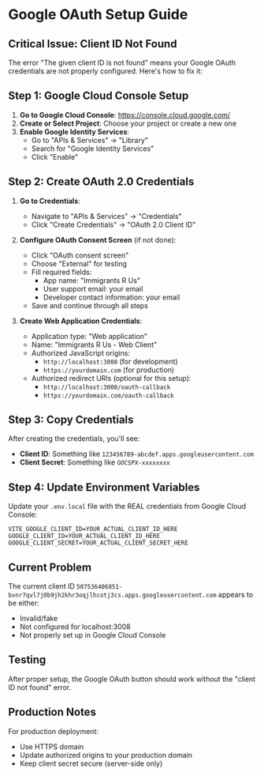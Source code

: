 # Google OAuth Setup Guide

## Critical Issue: Client ID Not Found

The error "The given client ID is not found" means your Google OAuth credentials are not properly configured. Here's how to fix it:

## Step 1: Google Cloud Console Setup

1. **Go to Google Cloud Console**: https://console.cloud.google.com/
2. **Create or Select Project**: Choose your project or create a new one
3. **Enable Google Identity Services**:
   - Go to "APIs & Services" → "Library"
   - Search for "Google Identity Services"
   - Click "Enable"

## Step 2: Create OAuth 2.0 Credentials

1. **Go to Credentials**:
   - Navigate to "APIs & Services" → "Credentials"
   - Click "Create Credentials" → "OAuth 2.0 Client ID"

2. **Configure OAuth Consent Screen** (if not done):
   - Click "OAuth consent screen"
   - Choose "External" for testing
   - Fill required fields:
     - App name: "Immigrants R Us"
     - User support email: your email
     - Developer contact information: your email
   - Save and continue through all steps

3. **Create Web Application Credentials**:
   - Application type: "Web application"
   - Name: "Immigrants R Us - Web Client"
   - Authorized JavaScript origins:
     - `http://localhost:3008` (for development)
     - `https://yourdomain.com` (for production)
   - Authorized redirect URIs (optional for this setup):
     - `http://localhost:3008/oauth-callback`
     - `https://yourdomain.com/oauth-callback`

## Step 3: Copy Credentials

After creating the credentials, you'll see:
- **Client ID**: Something like `123456789-abcdef.apps.googleusercontent.com`
- **Client Secret**: Something like `GOCSPX-xxxxxxxx`

## Step 4: Update Environment Variables

Update your `.env.local` file with the REAL credentials from Google Cloud Console:

```
VITE_GOOGLE_CLIENT_ID=YOUR_ACTUAL_CLIENT_ID_HERE
GOOGLE_CLIENT_ID=YOUR_ACTUAL_CLIENT_ID_HERE
GOOGLE_CLIENT_SECRET=YOUR_ACTUAL_CLIENT_SECRET_HERE
```

## Current Problem

The current client ID `507536406851-bvnr7qvl7j0b9jh2khr3oqjlhcotj3cs.apps.googleusercontent.com` appears to be either:
- Invalid/fake
- Not configured for localhost:3008
- Not properly set up in Google Cloud Console

## Testing

After proper setup, the Google OAuth button should work without the "client ID not found" error.

## Production Notes

For production deployment:
- Use HTTPS domain
- Update authorized origins to your production domain
- Keep client secret secure (server-side only)
